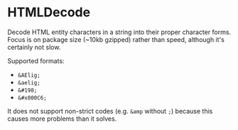 # HTMLDecode

Decode HTML entity characters in a string into their proper character forms. Focus is on package size (~10kb gzipped) rather than speed, although it's certainly not slow.

Supported formats:
 * `&AElig;`
 * `&aelig;`
 * `&#198;`
 * `&#x000C6;`

It does not support non-strict codes (e.g. `&amp` without `;`) because this causes more problems than it solves.